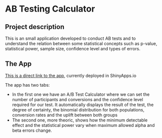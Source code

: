 # AB Testing Calculator

## Project description
This is an small application developed to conduct AB tests and to understand the relation between some statistical concepts such as p-value, statistical power, sample size, confidence level and types of errors.

## The App

[This is a direct link to the app](https://pabloct.shinyapps.io/StatisticalSignificance/), currently deployed in ShinyApps.io

The app has two tabs:
* In the first one we have an A/B Test Calculator where we can set the number of participants and conversions and the confidence level required for our test. It automatically displays the result of the test, the degree of certainty, the binomial distribution for both populations, conversion rates and the uplift between both groups
* The second one, more theoric, shows how the minimum detectable effect and the statistical power vary when maximum allowed alpha and beta errors change.
